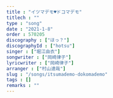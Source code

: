 ```yaml
---
title : "イツマデモ♥ドコマデモ"
titlech : ""
type : "song"
date : "2021-1-8"
order : 570205
discography : ["ほっ？"]
discographyId : ["hotsu"]
singer : ["堀江由衣"]
songwriter : ["岡崎律子"]
lyricwriter : ["岡崎律子"]
arranger : ["村山達哉"]
slug : "/songs/itsumademo-dokomademo"
tags : []
remarks : ""
---
```


